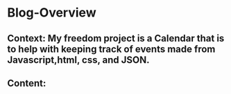 # Blog-Overview

## Context: My freedom project is a Calendar that is to help with keeping track of events made from Javascript,html, css, and JSON.

## Content:
